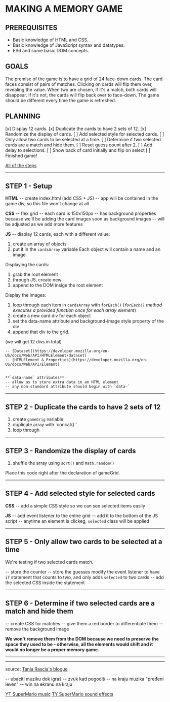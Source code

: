 # MAKING A MEMORY GAME

## PREREQUISITES

- Basic knowledge of HTML and CSS.
- Basic knowledge of JavaScript syntax and datatypes.
- ES6 and some basic DOM concepts.


## GOALS

The premise of the game is to have a grid of 24 face-down cards. The card faces consist of pairs of matches. Clicking on cards will flip them over, revealing the value. When two are chosen, if it's a match, both cards will disappear. If it's not, the cards will flip back over to face-down. The game should be different every time the game is refreshed.


## PLANNING

[x] Display 12 cards.
[x] Duplicate the cards to have 2 sets of 12.
[x] Randomize the display of cards.
[ ] Add selected style for selected cards.
[ ] Only allow two cards to be selected at a time.
[ ] Determine if two selected cards are a match and hide them.
[ ] Reset guess count after 2.
[ ] Add delay to selections.
[ ] Show back of card initially and flip on select
[ ] Finished game!

[All of the steps](https://gist.github.com/taniarascia/a3b550d568f3e6b693e89786eb333988)


---

## STEP 1 - Setup

**HTML**
-- create index.html (add CSS + JS)
-- app will be contained in the game div, so this file won't change at all

**CSS**
-- flex grid
-- each card is 150x150px
-- has background properties because we'll be adding the card images soon as background images
-- will be adjusted as we add more features

**JS**
-- display 12 cards, each with a different value: 

1. create an array of objects
2. put it in the `cardsArray` variable
Each object will contain a name and an image.

Displaying the cards:

1. grab the root element <div ide="game">
2. through JS, create new <section class="grid">
3. append to the DOM insige the root element


Display the images:

1. loop through each item in `cardsArray` with `forEach()`
    (_`forEach()` method executes a provided function once for each array element_)
2. create a new card div for each object
3. set the data-name attribute and background-image style property of the div
4. append that div to the grid.

(we will get 12 divs in total)


    -- [Dataset](https://developer.mozilla.org/en-US/docs/Web/API/HTMLElement/dataset)
    -- [HTMLElement & Properties](https://developer.mozilla.org/en-US/docs/Web/API/Element)


    **`data-name` attributes**
    -- allow us to store extra data in an HTML element
    -- any non-standard attribute should begin with `data-`


---

## STEP 2 - Duplicate the cards to have 2 sets of 12

1. create `gameGrig` variable
2. duplicate array with `concat()``
3. loop through

---

## STEP 3 - Randomize the display of cards

1. shuffle the array using `sort()` and `Math.random()`

Place this code right after the declaration of gameGrid.

---

## STEP 4 - Add selected style for selected cards

**CSS**
-- add a simple CSS style so we can see selected items easily

**JS**
-- add event listener to the entire grid
-- add it to the bottom of the JS script
-- anytime an element is clickeg, `selected` class will be applied
      
---

## STEP 5 - Only allow two cards to be selected at a time

We're testing if two selected cards match.

-- store the counter
-- store the guesses
    modify the event listener to have `if` statement that counts to two, and only adds `selected` to two cards
-- add the selected CSS inside the statement

---

## STEP 6 - Determine if two selected cards are a match and hide them

-- create CSS for matches
-- give them a red border to differentiate them
-- remove the background image

**We won't remove them from the DOM because we need to preserve the space they used to be - otherwise, all the elements would shift and it would no longer be a proper memory game.**

--- 



---

source: [Tania Rascia's blogue](https://www.taniarascia.com/how-to-create-a-memory-game-super-mario-with-plain-javascript/)



-- ubaciti muziku dok igraš
-- zvuk kad pogodiš
-- na kraju muzika "pređeni leven"
-- win na ekranu na kraju

[YT SuperMario music](https://www.youtube.com/watch?v=NTa6Xbzfq1U&t=4s)
[TY SuperMario sound effects](https://www.youtube.com/watch?v=5yrFdhNG2Sk)